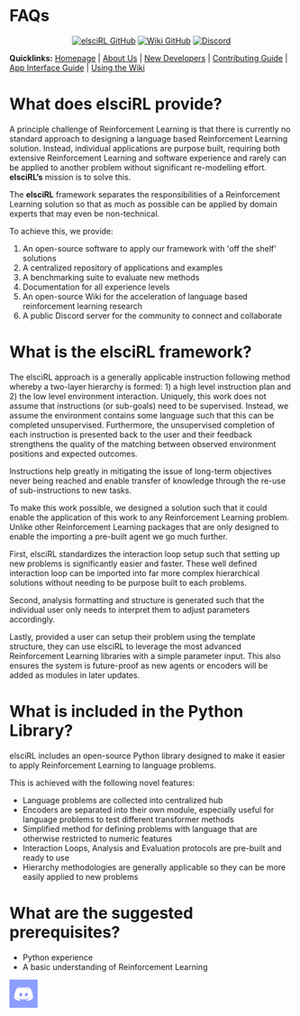 # FAQs

<div align="center">

<a href="https://github.com/pdfosborne/elsciRL">![elsciRL GitHub](https://img.shields.io/github/stars/pdfosborne/elsciRL?style=for-the-badge&logo=github&label=elsciRL&link=https%3A%2F%2Fgithub.com%2Fpdfosborne%2FelsciRL)</a> <a href="https://github.com/pdfosborne/elsciRL-Wiki">![Wiki GitHub](https://img.shields.io/github/stars/pdfosborne/elsciRL-Wiki?style=for-the-badge&logo=github&label=elsciRL-Wiki&link=https%3A%2F%2Fgithub.com%2Fpdfosborne%2FelsciRL-Wiki)</a> <a href="https://discord.gg/GgaqcrYCxt">![Discord](https://img.shields.io/discord/1310579689315893248?style=for-the-badge&logo=discord&label=Discord&link=https%3A%2F%2Fdiscord.com%2Fchannels%2F1184202186469683200%2F1184202186998173878)</a>

</div>

**Quicklinks:** [Homepage](https://elsci.org) | [About Us](https://elsci.org/About+us) | [New Developers](https://elsci.org/Developer+Guide) | [Contributing Guide](https://elsci.org/Become+a+Contributor) | [App Interface Guide](https://elsci.org/App+Interface+Guide) | [Using the Wiki](https://elsci.org/Docs+Overview)

# What does elsciRL provide?

A principle challenge of Reinforcement Learning is that there is currently no standard approach to designing a language based Reinforcement Learning solution. Instead, individual applications are purpose built, requiring both extensive Reinforcement Learning and software experience and rarely can be applied to another problem without significant re-modelling effort. **elsciRL’s** mission is to solve this.

The **elsciRL** framework separates the responsibilities of a Reinforcement Learning solution so that as much as possible can be applied by domain experts that may even be non-technical. 

To achieve this, we provide:

1. An open-source software to apply our framework with 'off the shelf' solutions
2. A centralized repository of applications and examples
3. A benchmarking suite to evaluate new methods 
4. Documentation for all experience levels
5. An open-source Wiki for the acceleration of language based reinforcement learning research
6. A public Discord server for the community to connect and collaborate

# What is the elsciRL framework?

The elsciRL approach is a generally applicable instruction following method whereby a two-layer hierarchy is formed: 1) a high level instruction plan and 2) the low level environment interaction. Uniquely, this work does not assume that instructions (or sub-goals) need to be supervised. Instead, we assume the environment contains some language such that this can be completed unsupervised. Furthermore, the unsupervised completion of each instruction is presented back to the user and their feedback strengthens the quality of the matching between observed environment positions and expected outcomes.

Instructions help greatly in mitigating the issue of long-term objectives never being reached and enable transfer of knowledge through the re-use of sub-instructions to new tasks.

To make this work possible, we designed a solution such that it could enable the application of this work to any Reinforcement Learning problem. Unlike other Reinforcement Learning packages that are only designed to enable the importing a pre-built agent we go much further.

First, elsciRL standardizes the interaction loop setup such that setting up new problems is significantly easier and faster. These well defined interaction loop can be imported into far more complex hierarchical solutions without needing to be purpose built to each problems.

Second, analysis formatting and structure is generated such that the individual user only needs to interpret them to adjust parameters accordingly.

Lastly, provided a user can setup their problem using the template structure, they can use elsciRL to leverage the most advanced Reinforcement Learning libraries with a simple parameter input. This also ensures the system is future-proof as new agents or encoders will be added as modules in later updates.


# What is included in the Python Library?

elsciRL includes an open-source Python library designed to make it easier to apply Reinforcement Learning to language problems.

This is achieved with the following novel features:
- Language problems are collected into centralized hub
- Encoders are separated into their own module, especially useful for language problems to test different transformer methods
- Simplified method for defining problems with language that are otherwise restricted to numeric features
- Interaction Loops, Analysis and Evaluation protocols are pre-built and ready to use
- Hierarchy methodologies are generally applicable so they can be more easily applied to new problems

# What are the suggested prerequisites? 
- Python experience
- A basic understanding of Reinforcement Learning

<div id="sticky-button">
  <a href="https://discord.gg/GgaqcrYCxt"><img src="https://raw.githubusercontent.com/pdfosborne/elsciRL-Wiki/refs/heads/main/Resources/images/discord_icon.png" width="50"></a>
</div>